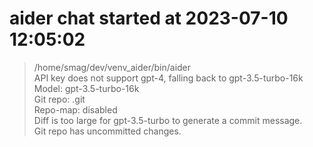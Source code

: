
# aider chat started at 2023-07-10 12:05:02

> /home/smag/dev/venv_aider/bin/aider  
> API key does not support gpt-4, falling back to gpt-3.5-turbo-16k  
> Model: gpt-3.5-turbo-16k  
> Git repo: .git  
> Repo-map: disabled  
> Diff is too large for gpt-3.5-turbo to generate a commit message.  
> Git repo has uncommitted changes.  
